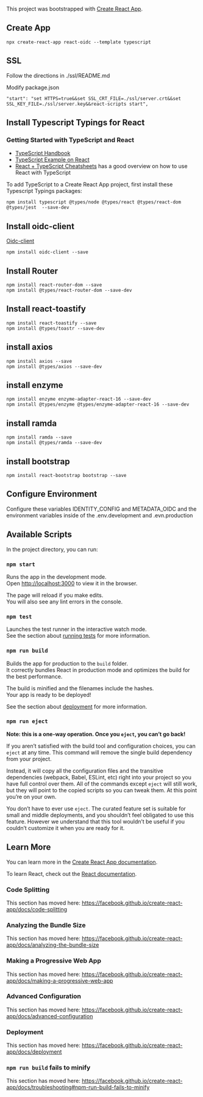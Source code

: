 This project was bootstrapped with [Create React App](https://github.com/facebook/create-react-app).

## Create App

```
npx create-react-app react-oidc --template typescript
```

## SSL

Follow the directions in ./ssl/README.md

Modify package.json

```
"start": "set HTTPS=true&&set SSL_CRT_FILE=./ssl/server.crt&&set SSL_KEY_FILE=./ssl/server.key&&react-scripts start",
```

## Install Typescript Typings for React

### Getting Started with TypeScript and React

- [TypeScript Handbook](https://www.typescriptlang.org/)
- [TypeScript Example on React](https://www.typescriptlang.org/play/index.html?jsx=2&esModuleInterop=true&e=196#example/typescript-with-react)
- [React + TypeScript Cheatsheets](https://github.com/typescript-cheatsheets/react-typescript-cheatsheet#reacttypescript-cheatsheets) has a good overview on how to use React with TypeScript

To add TypeScript to a Create React App project, first install these Typescript Typings packages:

```
npm install typescript @types/node @types/react @types/react-dom @types/jest  --save-dev 
```

## Install oidc-client

[Oidc-client](https://github.com/IdentityModel/oidc-client-js)

```
npm install oidc-client --save
```

## Install Router

```
npm install react-router-dom --save
npm install @types/react-router-dom --save-dev
```

## Install react-toastify

```
npm install react-toastify --save
npm install @types/toastr --save-dev  
```

## install axios

```
npm install axios --save
npm install @types/axios --save-dev  
```

## install enzyme

```
npm install enzyme enzyme-adapter-react-16 --save-dev 
npm install @types/enzyme @types/enzyme-adapter-react-16 --save-dev
```

## install ramda

```
npm install ramda --save
npm install @types/ramda --save-dev
```

## install bootstrap

```
npm install react-bootstrap bootstrap --save
```

## Configure Environment

Configure these variables IDENTITY_CONFIG and METADATA_OIDC and the environment variables inside of the .env.development and .evn.production

## Available Scripts

In the project directory, you can run:

### `npm start`

Runs the app in the development mode.<br />
Open [http://localhost:3000](http://localhost:3000) to view it in the browser.

The page will reload if you make edits.<br />
You will also see any lint errors in the console.

### `npm test`

Launches the test runner in the interactive watch mode.<br />
See the section about [running tests](https://facebook.github.io/create-react-app/docs/running-tests) for more information.

### `npm run build`

Builds the app for production to the `build` folder.<br />
It correctly bundles React in production mode and optimizes the build for the best performance.

The build is minified and the filenames include the hashes.<br />
Your app is ready to be deployed!

See the section about [deployment](https://facebook.github.io/create-react-app/docs/deployment) for more information.

### `npm run eject`

**Note: this is a one-way operation. Once you `eject`, you can’t go back!**

If you aren’t satisfied with the build tool and configuration choices, you can `eject` at any time. This command will remove the single build dependency from your project.

Instead, it will copy all the configuration files and the transitive dependencies (webpack, Babel, ESLint, etc) right into your project so you have full control over them. All of the commands except `eject` will still work, but they will point to the copied scripts so you can tweak them. At this point you’re on your own.

You don’t have to ever use `eject`. The curated feature set is suitable for small and middle deployments, and you shouldn’t feel obligated to use this feature. However we understand that this tool wouldn’t be useful if you couldn’t customize it when you are ready for it.

## Learn More

You can learn more in the [Create React App documentation](https://facebook.github.io/create-react-app/docs/getting-started).

To learn React, check out the [React documentation](https://reactjs.org/).

### Code Splitting

This section has moved here: https://facebook.github.io/create-react-app/docs/code-splitting

### Analyzing the Bundle Size

This section has moved here: https://facebook.github.io/create-react-app/docs/analyzing-the-bundle-size

### Making a Progressive Web App

This section has moved here: https://facebook.github.io/create-react-app/docs/making-a-progressive-web-app

### Advanced Configuration

This section has moved here: https://facebook.github.io/create-react-app/docs/advanced-configuration

### Deployment

This section has moved here: https://facebook.github.io/create-react-app/docs/deployment

### `npm run build` fails to minify

This section has moved here: https://facebook.github.io/create-react-app/docs/troubleshooting#npm-run-build-fails-to-minify
